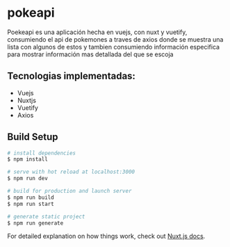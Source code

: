 # pokeapi
Poekeapi es una aplicación hecha en vuejs, con nuxt y vuetify, consumiendo el api de pokemones a traves de axios donde se muestra una lista con algunos de estos y tambien consumiendo información especifica para mostrar información mas detallada del que se escoja 

## Tecnologias implementadas:
- Vuejs
- Nuxtjs
- Vuetify
- Axios

## Build Setup

```bash
# install dependencies
$ npm install

# serve with hot reload at localhost:3000
$ npm run dev

# build for production and launch server
$ npm run build
$ npm run start

# generate static project
$ npm run generate
```

For detailed explanation on how things work, check out [Nuxt.js docs](https://nuxtjs.org).
